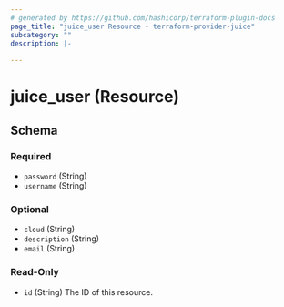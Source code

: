 ```yaml
---
# generated by https://github.com/hashicorp/terraform-plugin-docs
page_title: "juice_user Resource - terraform-provider-juice"
subcategory: ""
description: |-
  
---
```


# juice_user (Resource)





<!-- schema generated by tfplugindocs -->
## Schema

### Required

- `password` (String)
- `username` (String)

### Optional

- `cloud` (String)
- `description` (String)
- `email` (String)

### Read-Only

- `id` (String) The ID of this resource.


